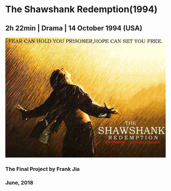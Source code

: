 # The Shawshank Redemption(1994)

## 2h 22min | Drama | 14 October 1994 (USA)

![](pic/cover.jpg)

### The Final Project by Frank Jia

### June, 2018